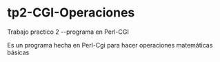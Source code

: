 # tp2-CGI-Operaciones
Trabajo practico 2 --programa en Perl-CGI



Es un programa hecha en Perl-Cgi para hacer operaciones matemáticas básicas
